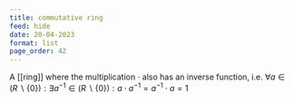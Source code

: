 ```yaml
---
title: commutative ring
feed: hide
date: 20-04-2023
format: list
page_order: 42
---
```



A [[ring]] where the multiplication $\cdot$ also has an inverse function, i.e. $\forall a\in (R\backslash\{0\}): \exists a^{-1}\in (R\backslash\{0\}): a\cdot a^{-1} = a^{-1}\cdot a = 1$
